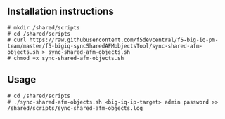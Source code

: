 Installation instructions
-------------------------

```
# mkdir /shared/scripts
# cd /shared/scripts
# curl https://raw.githubusercontent.com/f5devcentral/f5-big-iq-pm-team/master/f5-bigiq-syncSharedAFMobjectsTool/sync-shared-afm-objects.sh > sync-shared-afm-objects.sh
# chmod +x sync-shared-afm-objects.sh
```

Usage
-----

```
# cd /shared/scripts
# ./sync-shared-afm-objects.sh <big-iq-ip-target> admin password >> /shared/scripts/sync-shared-afm-objects.log
```